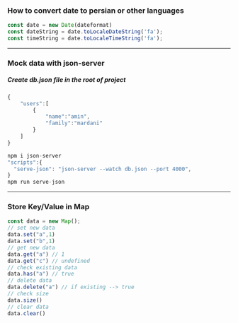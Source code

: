 ### How to convert date to persian or other languages

```Javascript
const date = new Date(dateformat)
const dateString = date.toLocaleDateString('fa');
const timeString = date.toLocaleTimeString('fa');

```
***
### Mock data with json-server

##### Create db.json file in the root of project

```Javascript
{
    "users":[
        {
            "name":"amin",
            "family":"mardani"
        }
    ]
}
``` 

```Javascript
npm i json-server
"scripts":{
  "serve-json": "json-server --watch db.json --port 4000",
}
npm run serve-json
```
***

### Store Key/Value in Map

```js
const data = new Map();
// set new data
data.set("a",1)
data.set("b",1)
// get new data
data.get("a") // 1
data.get("c") // undefined
// check existing data
data.has("a") // true
// delete data
data.delete("a") // if existing --> true
// check size
data.size()
// clear data
data.clear()

```



















